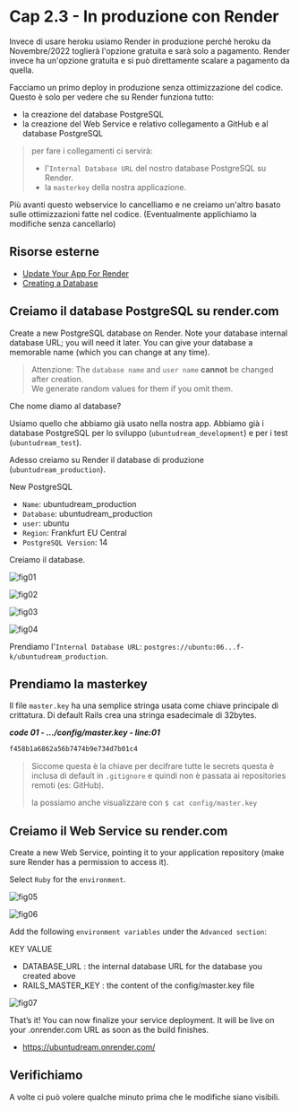 # <a name="top"></a> Cap 2.3 - In produzione con Render

Invece di usare heroku usiamo Render in produzione perché heroku da Novembre/2022 toglierà l'opzione gratuita e sarà solo a pagamento.
Render invece ha un'opzione gratuita e si può direttamente scalare a pagamento da quella.

Facciamo un primo deploy in produzione senza ottimizzazione del codice.
Questo è solo per vedere che su Render funziona tutto:
- la creazione del database PostgreSQL
- la creazione del Web Service e relativo collegamento a GitHub e al database PostgreSQL

> per fare i collegamenti ci servirà:
> - l'`Internal Database URL` del nostro database PostgreSQL su Render.
> - la `masterkey` della nostra applicazione.

Più avanti questo webservice lo cancelliamo e ne creiamo un'altro basato sulle ottimizzazioni fatte nel codice. (Eventualmente applichiamo la modifiche senza cancellarlo)



## Risorse esterne

- [Update Your App For Render](https://render.com/docs/deploy-rails#update-your-app-for-render)
- [Creating a Database](https://render.com/docs/databases)




## Creiamo il database PostgreSQL su render.com

Create a new PostgreSQL database on Render. Note your database internal database URL; you will need it later. You can give your database a memorable name (which you can change at any time).

> Attenzione: The `database name` and `user name` **cannot** be changed after creation. <br/>
> We generate random values for them if you omit them.

Che nome diamo al database?

Usiamo quello che abbiamo già usato nella nostra app.
Abbiamo già i database PostgreSQL per lo sviluppo (`ubuntudream_development`) e per i test (`ubuntudream_test`).

Adesso creiamo su Render il database di produzione (`ubuntudream_production`).


New PostgreSQL

- `Name`: ubuntudream_production
- `Database`: ubuntudream_production
- `user`: ubuntu
- `Region`: Frankfurt EU Central
- `PostgreSQL Version`: 14

Creiamo il database.

![fig01](https://github.com/flaviobordonidev/leanpubabrandnewcms/blob/master/ubuntudream/02-production/03_fig01-render_postgresql_new.png)

![fig02](https://github.com/flaviobordonidev/leanpubabrandnewcms/blob/master/ubuntudream/02-production/03_fig02-render_postgresql_info1.png)

![fig03](https://github.com/flaviobordonidev/leanpubabrandnewcms/blob/master/ubuntudream/02-production/03_fig03-render_postgresql_info2.png)

![fig04](https://github.com/flaviobordonidev/leanpubabrandnewcms/blob/master/ubuntudream/02-production/03_fig04-render_postgresql_info3.png)


Prendiamo l'`Internal Database URL`: `postgres://ubuntu:06...f-k/ubuntudream_production`.




## Prendiamo la masterkey

Il file `master.key` ha una semplice stringa usata come chiave principale di crittatura. Di default Rails crea una stringa esadecimale di 32bytes.

***code 01 - .../config/master.key - line:01***

```bash
f458b1a6862a56b7474b9e734d7b01c4
```

> Siccome questa è la chiave per decifrare tutte le secrets questa è inclusa di default in `.gitignore` e quindi non è passata ai repositories remoti (es: GitHub).
>
> la possiamo anche visualizzare con `$ cat config/master.key`



## Creiamo il Web Service su render.com

Create a new Web Service, pointing it to your application repository (make sure Render has a permission to access it).

Select `Ruby` for the `environment`.

![fig05](https://github.com/flaviobordonidev/leanpubabrandnewcms/blob/master/ubuntudream/02-production/03_fig05-render_deploy1.png)

![fig06](https://github.com/flaviobordonidev/leanpubabrandnewcms/blob/master/ubuntudream/02-production/03_fig06-render_deploy2.png)

Add the following `environment variables` under the `Advanced section`:

KEY	VALUE
- DATABASE_URL      :	the internal database URL for the database you created above
- RAILS_MASTER_KEY  :	the content of the config/master.key file

![fig07](https://github.com/flaviobordonidev/leanpubabrandnewcms/blob/master/ubuntudream/02-production/03_fig07-render_deploy3.png)

That’s it! You can now finalize your service deployment. It will be live on your .onrender.com URL as soon as the build finishes.

- https://ubuntudream.onrender.com/



## Verifichiamo

A volte ci può volere qualche minuto prima che le modifiche siano visibili.